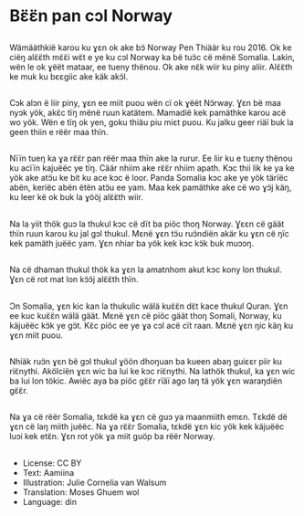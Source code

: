 # Bɛ̈ɛ̈n pan cɔl Norway

##
Wämääthkië karou ku ɣεn ok ake bɔ̈ Norway Pen Thiäär ku rou 2016. Ok ke ciëŋ alɛ̈ɛ̈th mɛ̈ɛ̈i wɛ̈t e ye ku cɔl Norway ka bë tuɔ̈c cë mënë Somalia. Lakin, wën le ok ɣëët mataar, ee tueny thënou. Ok ake nɛ̈k wiir ku piny aliir. Alɛ̈ɛ̈th ke muk ku bεεgiic ake käk akɔ̈l.

##
Cɔk alɔn ë liir piny, ɣεn ee miit puou wën cï ok ɣëët Nɔ̈rway. Ɣεn bë maa nyɔk yök, akɛ̈c tïŋ mënë ruun katätem. Mamadië kek pamäthke karou acë wo yök. Wën e tïŋ ok yen, goku thiäu piu miεt puou. Ku jalku geer riäï buk la geen thiin e rëër maa thïn.

##
Nïïn tueŋ ka ɣa rɛ̈ɛ̈r pan rëër maa thïn ake la rurur. Ee liir ku e tuεny thënou ku acïïn kajuëëc ye tïŋ. Cäär nhiim ake rɛ̈ɛ̈r nhiim apath. Kɔc thii lik ke ya ke yök ake atɔ̈u ke bit ku ace kɔc ë loor. Panda Somalia kɔc ake ye yök tärïëc abën, keriëc abën ëtën atɔ̈u ee yam. Maa kek pamäthke ake cë wo ɣɔ̈j käŋ, ku leer kë ok buk la ɣööj alɛ̈ɛ̈th wiir.

##
Na la yiit thök guɔ la thukul kɔc cë dït ba piöc thoŋ Norway. Ɣεεn cë gäät thïn ruun karou ku jal gɔl thukul. Mεnë ɣεn tɔ̈u ruɔ̈ndiën akär ku ɣεn cë ŋïc kek pamäth juëëc yam. Ɣεn nhiar ba yök kek kɔc kɔ̈k buk muɔɔŋ.

##
Na cë dhaman thukul thök ka ɣεn la amatnhom akut kɔc kony lon thukul. Ɣεn cë rot mat lon kɔ̈ɔ̈j alɛ̈ɛ̈th thïn.

##
Ɔn Somalia, ɣεn kic kan la thukulic wälä kuɛ̈ɛ̈n dɛ̈t kace thukul Quran. Ɣεn ee kuc kuɛ̈ɛ̈n wälä gäät. Mεnë ɣεn cë piöc gäät thoŋ Somali, Norway, ku käjuëëc kɔ̈k ye gɔ̈t. Kɛ̈c piöc ee ye ɣa cɔl acë cït raan. Mεnë ɣεn ŋic käŋ ku ɣεn miit puou.

##
Nhiäk ruɔ̈n ɣεn bë gɔl thukul ɣöön dhoŋuan ba kueen abaŋ guiεεr piir ku riɛ̈nythi. Akölciën ɣεn wic ba lui ke kɔc riɛ̈nythi. Na lathök thukul, ka ɣεn wic ba lui lon tökic. Awiëc aya ba piöc gɛ̈ɛ̈r rïäï ago laŋ tä yök ɣεn waraŋdiën gɛ̈ɛ̈r.

##
Na ɣa cë rëër Somalia, tεkdë ka ɣɛn cë guɔ ya maanmiith emεn. Tεkdë dë ɣεn cë laŋ miith juëëc. Na ɣa rɛ̈ɛ̈r Somalia, tεkdë ɣεn kic yök kek käjuëëc luɔi kek etɛ̈n. Ɣεn rot yök ɣa miit guöp ba rëër Norway.

##
* License: CC BY
* Text: Aamiina
* Illustration: Julie Cornelia van Walsum
* Translation: Moses Ghuem wol
* Language: din
